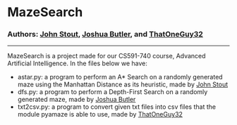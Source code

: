 # MazeSearch
### Authors: [John Stout](https://github.com/JaqStoot), [Joshua Butler](https://github.com/JoshieB), and [ThatOneGuy32](https://github.com/ThatOneGuy32)

_______________________________________________________________________________________________________________________________________________________________________
MazeSearch is a project made for our CS591-740 course, Advanced Artificial Intelligence. In the files below we have:

* astar.py: a program to perform an A* Search on a randomly generated maze using the Manhattan Distance as its heuristic, made by [John Stout](https://github.com/JaqStoot)
* dfs.py: a program to perform a Depth-First Search on a randomly generated maze, made by [Joshua Butler](https://github.com/JoshieB)
* txt2csv.py: a program to convert given txt files into csv files that the module pyamaze is able to use, made by [ThatOneGuy32](https://github.com/ThatOneGuy32)
